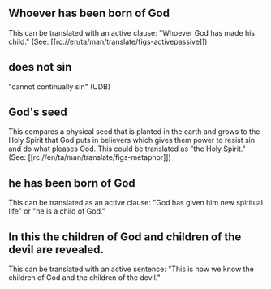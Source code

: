 ## Whoever has been born of God ##

This can be translated with an active clause: "Whoever God has made his child." (See: [[rc://en/ta/man/translate/figs-activepassive]])

## does not sin ##

"cannot continually sin" (UDB)

## God's seed ##

This compares a physical seed that is planted in the earth and grows to the Holy Spirit that God puts in believers which gives them power to resist sin and do what pleases God. This could be translated as "the Holy Spirit." (See: [[rc://en/ta/man/translate/figs-metaphor]])

## he has been born of God ##

This can be translated as an active clause: "God has given him new spiritual life" or "he is a child of God."

## In this the children of God and children of the devil are revealed. ##

This can be translated with an active sentence: "This is how we know the children of God and the children of the devil."